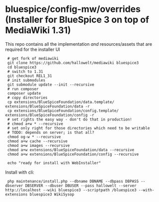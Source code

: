 # bluespice/config-mw/overrides (Installer for BlueSpice 3 on top of MediaWiki 1.31)

This repo contains all the implementation _and_ resources/assets that are required for the installer UI
```
 # get fork of mediawiki
 git clone https://github.com/hallowelt/mediawiki bluespice3
 cd bluespice3
 # switch to 1.31
 git checkout REL1_31
 # init submodules
 git submodule update --init --recursive
 # run composer
 composer update
 # copy directories
 cp extensions/BlueSpiceFoundation/data.template/ extensions/BlueSpiceFoundation/data -r
 cp extensions/BlueSpiceFoundation/config.template/ extensions/BlueSpiceFoundation/config -r
 # set rights the easy way - don't do that in production!
 # chmod a+w * --recursive
 # set only right for those directories which need to be writable
 # TODO: depends on server; is that all?
 chmod og-w * --recursive
 chmod a+w cache --recursive
 chmod a+w images --recursive
 chmod a+w extensions/BlueSpiceFoundation/data --recursive
 chmod a+w extensions/BlueSpiceFoundation/config --recursive

 echo "ready for install with WebInstaller"
```

Install with cli:
```
 php maintenance/install.php --dbname DBNAME --dbpass DBPASS --dbserver DBSERVER --dbuser DBUSER --pass hallowelt --server http://localhost --wiki bluespice3 --scriptpath /bluespice3 --with-extensions bluespice3 WikiSysop
```
